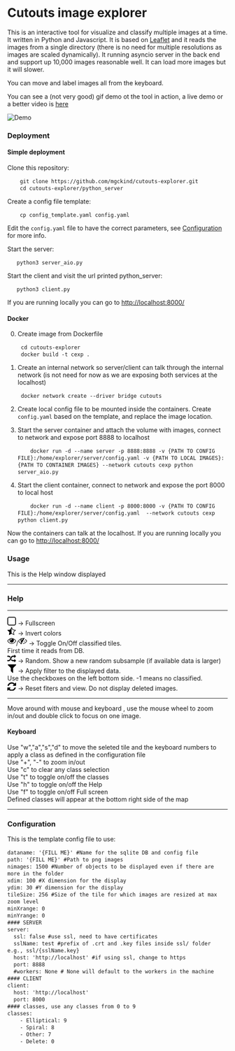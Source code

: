 # Cutouts image explorer

This is an interactive tool for visualize and classify multiple images at a time. It written in Python and Javascript. It is based on [Leaflet](https://leafletjs.com/) and it reads the images from a single directory (there is no need for multiple resolutions as images are scaled dynamically). It running asyncio server in the back end and support up 10,000 images reasonable well. It can load more images but it will slower.

You can move and label images all from the keyboard.

You can see a (not very good) gif demo ot the tool in action, a live demo or a better video is [here](https://vimeo.com/319571639)

![Demo](demo/demo.gif)

### Deployment

#### Simple deployment

Clone this repository:

		git clone https://github.com/mgckind/cutouts-explorer.git
		cd cutouts-explorer/python_server

Create a config file template:

		cp config_template.yaml config.yaml

Edit the `config.yaml` file to have the correct parameters, see [Configuration](#Configuration) for more info.

Start the server:

	   python3 server_aio.py

Start the client and visit the url printed python_server:

	   python3 client.py

If you are running locally you can go to [http://localhost:8000/](http://localhost:8000/)

#### Docker

0. Create image from Dockerfile

        cd cutouts-explorer
        docker build -t cexp .

1. Create an internal network so server/client can talk through the internal network (is not need for now as we are exposing both services at the localhost)

        docker network create --driver bridge cutouts

2. Create local config file to be mounted inside the containers. Create `config.yaml` based on the template, and replace the image location.

3. Start the server container and attach the volume with images, connect to network and expose port 8888 to localhost

           docker run -d --name server -p 8888:8888 -v {PATH TO CONFIG FILE}:/home/explorer/server/config.yaml -v {PATH TO LOCAL IMAGES}:{PATH TO CONTAINER IMAGES} --network cutouts cexp python server_aio.py

4. Start the client container, connect to network and expose the port 8000 to local host

           docker run -d --name client -p 8000:8000 -v {PATH TO CONFIG FILE}:/home/explorer/server/config.yaml  --network cutouts cexp python client.py

Now the containers can talk at the localhost. 
If you are running locally you can go to [http://localhost:8000/](http://localhost:8000/)


### Usage

This is the Help window displayed


----

<h3>Help</h3> <hr><span><img src="icons/fa-square-o.png"/> -&gt; Fullscreen</span> <br><span><img src="icons/fa-star-half-o.png"/> -&gt; Invert colors</span> <br><span><img src="icons/fa-eye.png"/>/<img src="icons/fa-eye-slash.png"/> -&gt; Toggle On/Off classified tiles. <br>First time it reads from DB.</span> <br> <span><img src="icons/fa-random.png"/> -&gt; Random. Show a new random subsample (if available data is larger)</span> <br><span><img src="icons/fa-filter.png"/> -&gt; Apply filter to the displayed data.</span> <br> Use the checkboxes on the left bottom side. -1 means no classified. <br><span><img src="icons/fa-refresh.png"/> -&gt; Reset fiters and view. Do not display deleted images.</span> <br> <hr><p> Move around with mouse and keyboard , use the mouse wheel to zoom in/out and double click to focus on one image.</p><h4> Keyboard </h4>Use "w","a","s","d" to move the seleted tile and the keyboard numbers to apply a class as defined in the configuration file <br>Use "+", "-" to zoom in/out <br> Use "c" to clear any class selection <br> Use "t" to toggle on/off the classes <br>Use "h" to toggle on/off the Help<br> Use "f" to toggle on/off Full screen <br>Defined classes will appear at the bottom right side of the map

----

### Configuration

This is the template config file to use:

```
dataname: '{FILL ME}' #Name for the sqlite DB and config file
path: '{FILL ME}' #Path to png images
nimages: 1500 #Number of objects to be displayed even if there are more in the folder
xdim: 100 #X dimension for the display
ydim: 30 #Y dimension for the display
tileSize: 256 #Size of the tile for which images are resized at max zoom level
minXrange: 0
minYrange: 0
#### SERVER
server:
  ssl: false #use ssl, need to have certificates
  sslName: test #prefix of .crt and .key files inside ssl/ folder e.g., ssl/{sslName.key}
  host: 'http://localhost' #if using ssl, change to https
  port: 8888
  #workers: None # None will default to the workers in the machine
#### CLIENT
client:
  host: 'http://localhost'
  port: 8000
#### classes, use any classes from 0 to 9
classes:
    - Elliptical: 9
    - Spiral: 8
    - Other: 7
    - Delete: 0
```
